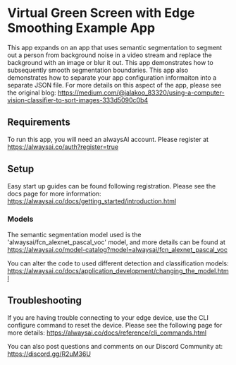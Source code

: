 # Virtual Green Screen with Edge Smoothing Example App
This app expands on an app that uses semantic segmentation to segment out a person from background noise in a video stream and replace the background with an image or blur it out. This app demonstrates how to subsequently smooth segmentation boundaries. This app also demonstrates how to separate your app configuration informaiton into a separate JSON file. For more details on this aspect of the app, please see the original blog: https://medium.com/@jalakoo_83320/using-a-computer-vision-classifier-to-sort-images-333d5090c0b4

## Requirements
To run this app, you will need an alwaysAI account. Please register at https://alwaysai.co/auth?register=true

## Setup
Easy start up guides can be found following registration. Please see the docs page for more information: https://alwaysai.co/docs/getting_started/introduction.html

### Models
The semantic segmentation model used is the 'alwaysai/fcn_alexnet_pascal_voc' model, and more details can be found at https://alwaysai.co/model-catalog?model=alwaysai/fcn_alexnet_pascal_voc


You can alter the code to used different detection and classification models: https://alwaysai.co/docs/application_development/changing_the_model.html


## Troubleshooting
If you are having trouble connecting to your edge device, use the CLI configure command to reset the device. Please see the following page for more details: https://alwaysai.co/docs/reference/cli_commands.html

You can also post questions and comments on our Discord Community at: https://discord.gg/R2uM36U


